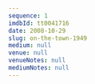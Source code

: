 ```yaml
---
sequence: 1
imdbId: tt0041716
date: 2008-10-29
slug: on-the-town-1949
medium: null
venue: null
venueNotes: null
mediumNotes: null
---
```


